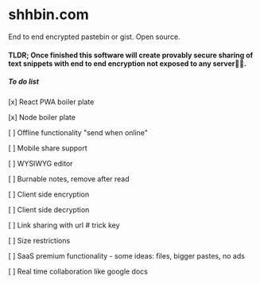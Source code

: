 # shhbin.com

End to end encrypted pastebin or gist. Open source.

#### TLDR; Once finished this software will create provably secure sharing of text snippets with end to end encryption not exposed to any server🦄💫.

##### To do list

[x] React PWA boiler plate

[x] Node boiler plate

[ ] Offline functionality "send when online"

[ ] Mobile share support

[ ] WYSIWYG editor

[ ] Burnable notes, remove after read

[ ] Client side encryption

[ ] Client side decryption

[ ] Link sharing with url # trick key

[ ] Size restrictions

[ ] SaaS premium functionality - some ideas: files, bigger pastes, no ads

[ ] Real time collaboration like google docs
